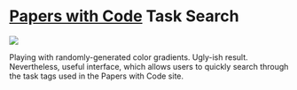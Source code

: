 # [Papers with Code](https://paperswithcode.com/) Task Search

[![](https://img.shields.io/static/v1?label=View%20Demo%20Site&message=link&labelColor=2f363d&color=blue&style=flat&logo=github&logoColor=959da5)](https://nickmccarty.github.io/papers-with-code-task-search/)

Playing with randomly-generated color gradients. Ugly-ish result. Nevertheless, useful interface, which allows users to quickly search through the task tags used in the Papers with Code site.
